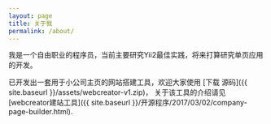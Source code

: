 ```yaml
---
layout: page
title: 关于我
permalink: /about/
---
```


我是一个自由职业的程序员，当前主要研究Yii2最佳实践，将来打算研究单页应用的开发。

已开发出一套用于小公司主页的网站搭建工具，欢迎大家使用 [下载 源码]({{ site.baseurl }}/assets/webcreator-v1.zip)，
关于该工具的介绍请见[webcreator建站工具]({{ site.baseurl }}/开源程序/2017/03/02/company-page-builder.html).